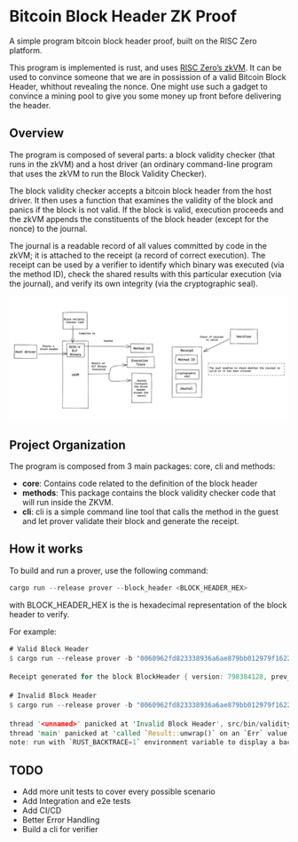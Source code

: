 # Bitcoin Block Header ZK Proof

A simple program bitcoin block header proof, built on the RISC Zero platform.

This program is implemented is rust, and uses [RISC Zero’s zkVM](https://github.com/risc0/risc0). It can be used to convince someone that we are in possission of a valid Bitcoin Block Header, whithout revealing the nonce. One might use such a gadget to convince a mining pool to give you some money up front before delivering the header.

## Overview 

The program is composed of several parts: a block validity checker (that runs in the zkVM) and a host driver (an ordinary command-line program that uses the zkVM to run the Block Validity Checker).

The block validity checker accepts a bitcoin block header from the host driver. It then uses a function that examines the validity of the block  and panics if the block is not valid. If the block is valid, execution proceeds and the zkVM appends the constituents of the block header (except for the nonce) to the journal. 

The journal is a readable record of all values committed by code in the zkVM; it is attached to the receipt (a record of correct execution). The receipt can be used by a verifier to identify which binary was executed (via the method ID), check the shared results with this particular execution (via the journal), and verify its own integrity (via the cryptographic seal).

![](resources/image.png)

## Project Organization
The program is composed from 3 main packages: core, cli and methods:
- **core**: Contains code related to the definition of the block header 
- **methods**: This package contains the block validity checker code that will run inside the ZKVM.
- **cli**: cli is a simple command line tool that calls the method in the guest and let prover validate their block and generate the receipt.
## How it works
To build and run a prover, use the following command:
```rust
cargo run --release prover --block_header <BLOCK_HEADER_HEX>
```
with BLOCK_HEADER_HEX is the is hexadecimal representation of the block header to verify.


For example:
```rust
# Valid Block Header
$ cargo run --release prover -b "0060962fd823338936a6ae879bb012979f1622b95cfae2367b41050000000000000000005d4e93622acbe5246dc22efbd6b4e9ff6f924b94ed92a56637d891bfdbb7236636944363aef908176e294224"

Receipt generated for the block BlockHeader { version: 798384128, prev_blockhash: [216, 35, 51, 137, 54, 166, 174, 135, 155, 176, 18, 151, 159, 22, 34, 185, 92, 250, 226, 54, 123, 65, 5, 0, 0, 0, 0, 0, 0, 0, 0, 0], merkle_root: [93, 78, 147, 98, 42, 203, 229, 36, 109, 194, 46, 251, 214, 180, 233, 255, 111, 146, 75, 148, 237, 146, 165, 102, 55, 216, 145, 191, 219, 183, 35, 102], time: 1665373238, bits: 386464174, nonce: 608315758 }

# Invalid Block Header
$ cargo run --release prover -b "0060962fd823338936a6ae879bb012979f1622b95cfae2367b41050000000000000000005d4e93622acbe5246dc22efbd6b4e9ff6f924b94ed92a56637d891bfdbb7236636944363aef908176e294225"

thread '<unnamed>' panicked at 'Invalid Block Header', src/bin/validity_checker.rs:18:9
thread 'main' panicked at 'called `Result::unwrap()` on an `Err` value: Exception { what: "Invalid requireMux: /Users/ahmad/projects/challenges/risc_zero/bitcoin-header-proof-1-izdcuz/target/release/build/risc0-zkvm-circuit-sys-857c2bd69e9f2806/out/cxxbridge/crate/risc0/zkvm/circuit/decode_cycle.h:24" }', cli/src/main.rs:39:36
note: run with `RUST_BACKTRACE=1` environment variable to display a backtrac
```
## TODO
- Add more unit tests to cover every possible scenario
- Add Integration and e2e tests
- Add CI/CD
- Better Error Handling
- Build a cli for verifier